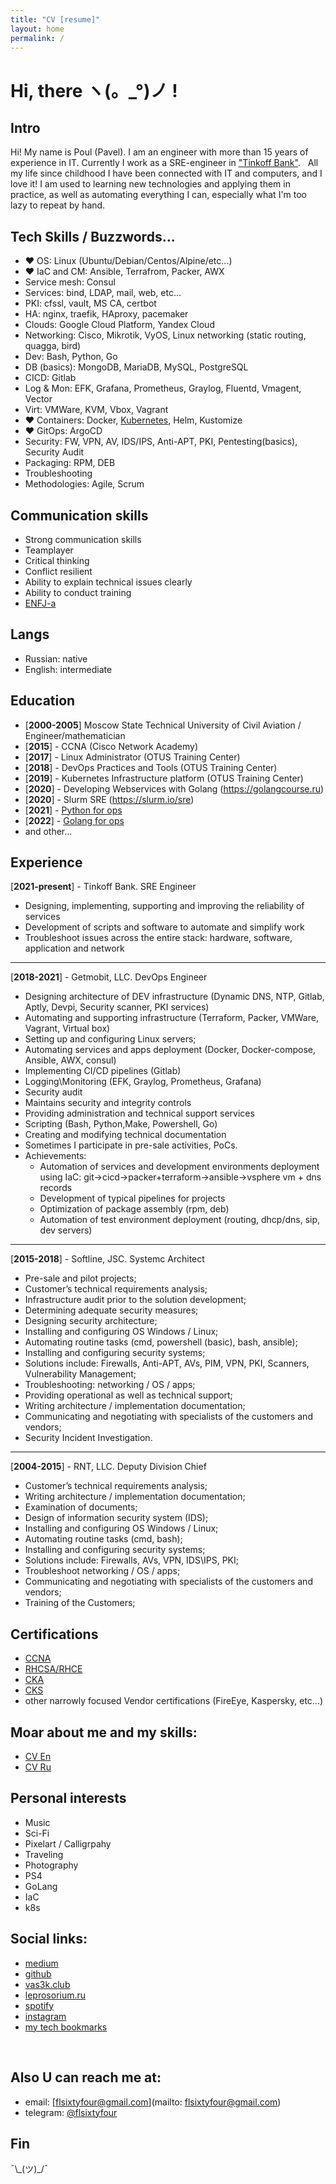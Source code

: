 ```yaml
---
title: "CV [resume]"
layout: home
permalink: /
---
```


# Hi, there ヽ(。\_°)ノ !

## Intro

Hi! My name is Poul (Pavel). I am an engineer with more than 15 years of experience in IT. Currently I work as a SRE-engineer in ["Tinkoff Bank"](https://tinkoff.ru/).
&nbsp;
All my life since childhood I have been connected with IT and computers, and I love it! I am used to learning new technologies and applying them in practice, as well as automating everything I can, especially what I'm too lazy to repeat by hand.
&nbsp;

## Tech Skills / Buzzwords...

- ❤️ OS: Linux (Ubuntu/Debian/Centos/Alpine/etc...)
- ❤️ IaC and CM: Ansible, Terrafrom, Packer, AWX
- Service mesh: Consul
- Services: bind, LDAP, mail, web, etc...
- PKI: cfssl, vault, MS CA, certbot
- HA: nginx, traefik, HAproxy, pacemaker
- Clouds: Google Cloud Platform, Yandex Cloud
- Networking: Cisco, Mikrotik, VyOS, Linux networking (static routing, quagga, bird)
- Dev: Bash, Python, Go
- DB (basics): MongoDB, MariaDB, MySQL, PostgreSQL
- CICD: Gitlab
- Log & Mon: EFK, Grafana, Prometheus, Graylog, Fluentd, Vmagent, Vector
- Virt: VMWare, KVM, Vbox, Vagrant
- ❤️ Containers: Docker, [Kubernetes](https://www.youtube.com/watch?v=LeVULLqWwcg), Helm, Kustomize
- ❤️ GitOps: ArgoCD
- Security: FW, VPN, AV, IDS/IPS, Anti-APT, PKI, Pentesting(basics), Security Audit
- Packaging: RPM, DEB
- Troubleshooting
- Methodologies: Agile, Scrum

## Communication skills

- Strong communication skills
- Teamplayer
- Critical thinking
- Conflict resilient
- Ability to explain technical issues clearly
- Ability to conduct training
- [ENFJ-a](https://www.16personalities.com/articles/assertive-protagonist-enfj-a-vs-turbulent-protagonist-enfj-t)

## Langs

- Russian: native
- English: intermediate

## Education

- [**2000-2005**] Moscow State Technical University of Civil Aviation / Engineer/mathematician
- [**2015**] - CCNA (Cisco Network Academy)
- [**2017**] - Linux Administrator (OTUS Training Center)
- [**2018**] - DevOps Practices and Tools (OTUS Training Center)
- [**2019**] - Kubernetes Infrastructure platform (OTUS Training Center)
- [**2020**] - Developing Webservices with Golang (https://golangcourse.ru)
- [**2020**] - Slurm SRE (https://slurm.io/sre)
- [**2021**] - [Python for ops](https://edu.slurm.io/certificate/fa32c263-03e5-41b1-90c0-d6fc53e6230d)
- [**2022**] - [Golang for ops](https://edu.slurm.io/certificate/3675f162-b26e-4198-a073-eb9a02313b95)
- and other...

## Experience

[**2021-present**] - Tinkoff Bank. SRE Engineer

- Designing, implementing, supporting and improving the reliability of services
- Development of scripts and software to automate and simplify work
- Troubleshoot issues across the entire stack: hardware, software, application and network

--------------------------

[**2018-2021**] - Getmobit, LLC. DevOps Engineer
  - Designing architecture of DEV infrastructure (Dynamic DNS, NTP, Gitlab, Aptly, Devpi, Security scanner, PKI services)
  - Automating and supporting infrastructure (Terraform, Packer, VMWare, Vagrant, Virtual box)
  - Setting up and configuring Linux servers;
  - Automating services and apps deployment (Docker, Docker-compose, Ansible, AWX, consul)
  - Implementing CI/CD pipelines (Gitlab)
  - Logging\Monitoring (EFK, Graylog, Prometheus, Grafana)
  - Security audit
  - Maintains security and integrity controls
  - Providing administration and technical support services
  - Scripting (Bash, Python,Make, Powershell, Go)
  - Creating and modifying technical documentation
  - Sometimes I participate in pre-sale activities, PoCs.
  - Achievements:
    - Automation of services and development environments deployment using IaC: git->cicd->packer+terraform->ansible->vsphere vm + dns records
    - Development of typical pipelines for projects
    - Optimization of package assembly (rpm, deb)
    - Automation of test environment deployment (routing, dhcp/dns, sip, dev servers)

--------------------------

[**2015-2018**] - Softline, JSC. Systemc Architect
  - Pre-sale and pilot projects;
  - Customer’s technical requirements analysis;
  - Infrastructure audit prior to the solution development;
  - Determining adequate security measures;
  - Designing security architecture;
  - Installing and configuring OS Windows / Linux;
  - Automating routine tasks (cmd, powershell (basic), bash, ansible);
  - Installing and configuring security systems;
  - Solutions include: Firewalls, Anti-APT, AVs, PIM, VPN, PKI, Scanners, Vulnerability Management;
  - Troubleshooting: networking / OS / apps;
  - Providing operational as well as technical support;
  - Writing architecture / implementation documentation;
  - Communicating and negotiating with specialists of the customers and vendors;
  - Security Incident Investigation.

--------------------------

[**2004-2015**] - RNT, LLC. Deputy Division Chief
  - Customer’s technical requirements analysis;
  - Writing architecture / implementation documentation;
  - Examination of documents;
  - Design of information security system (IDS);
  - Installing and configuring OS Windows / Linux;
  - Automating routine tasks (cmd, bash);
  - Installing and configuring security systems;
  - Solutions include: Firewalls, AVs, VPN, IDS\IPS, PKI;
  - Troubleshoot networking / OS / apps;
  - Communicating and negotiating with specialists of the customers and vendors;
  - Training of the Customers;

## Certifications

- [CCNA](https://www.youracclaim.com/badges/2e0dac2b-a251-417b-a2da-0e668d06b363/linked_in_profile)
- [RHCSA/RHCE](https://rhtapps.redhat.com/verify/?certId=160-163-135&isSearch=False&verify=Verify)
- [CKA](https://ti-user-certificates.s3.amazonaws.com/e0df7fbf-a057-42af-8a1f-590912be5460/a65efbe5-505c-5900-adf7-b80d3602b4bc-pavel-tishkov-certified-kubernetes-administrator-cka-certificate.pdf)
- [CKS](https://ti-user-certificates.s3.amazonaws.com/e0df7fbf-a057-42af-8a1f-590912be5460/a65efbe5-505c-5900-adf7-b80d3602b4bc-pavel-tishkov-7cbc80f7-fd50-47d6-8a0c-e8b9c1d5eea8-certificate.pdf)
- other narrowly focused Vendor certifications (FireEye, Kaspersky, etc...)

## Moar about me and my skills:

- [CV En](https://www.linkedin.com/in/pavel-tishkov/)
- [CV Ru](https://hh.ru/resume/57f2ea62ff056649c00039ed1f557752746b53)

## Personal interests

- Music
- Sci-Fi
- Pixelart / Calligrpahy
- Traveling
- Photography
- PS4
- GoLang
- IaC
- k8s

## Social links:

- [medium](https://tishkov-pavel.medium.com/)
- [github](https://github.com/fl64)
- [vas3k.club](https://vas3k.club/user/fl64)
- [leprosorium.ru](https://leprosorium.ru/users/fl64)
- [spotify](https://open.spotify.com/user/poswkpd7n2aywlfxezx2xwoi2)
- [instagram](https://www.instagram.com/flsixtyfour/)
- [my tech bookmarks](https://t.me/rxd_txd)

&nbsp;

## Also U can reach me at:

- email: [flsixtyfour@gmail.com](mailto: flsixtyfour@gmail.com)
- telegram: [@flsixtyfour](https://t.me/flsixtyfour)

## Fin

¯\\\_(ツ)\_/¯
